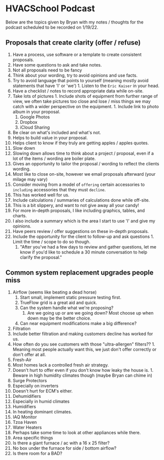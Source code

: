 # HVACSchool Podcast

Below are the topics given by Bryan with my notes / thoughts for the podcast
scheduled to be recorded on 1/19/22.

## Proposals that create clarity (offer / refuse)

1. Have a process, use software or a template to create consistent proposals.
  1. Have some questions to ask and take notes.
  1. Not all proposals need to be fancy
  1. Think about your wording, try to avoid opinions and use facts.
  1. Try to avoid language that points to yourself (meaning mostly avoid
     statements that have 'I' or 'we')
    1. Listen to the `Eric Kaiser` in your head.
1. Have a checklist / notes to record appropriate data while on-site.
  1. Take lots of pictures
    1. Include shots of equipment from further range of view, we often take
       pictures too close and lose / miss things we may catch with a wider
       perspective on the equipment.
    1. Include link to photo album in your proposal.
      1. Google Photos
      1. Dropbox
      1. iCloud Sharing
1. Be clear on what's included and what's not.
  1. Helps to build value in your proposal.
  1. Helps client to know if they truly are getting apples / apples quotes.
1. Slow down
  1. Slowing down allows time to think about a project / proposal, even if a
     lot of the items / wording are boiler plate.
  1. Gives an opportunity to tailor the proposal / wording to reflect the
     clients wording.
  1. Most like to close on-site, however we email proposals afterward
     (your milage may vary)
1. Consider moving from a model of `offering` certain accessories to
   `including` accessories that they must `decline`.
  1. This has worked well for us.
1. Include calculations / summaries of calculations done while off-site.
  1. This is a bit slippery, and want to not give away all your candy!
1. For more in-depth proposals, I like including graphics, tables, and charts.
  1. I also include a summary which is the area I start to use 'I' and give
     my opinions.
  1. Have peers review / offer suggestions on these in-depth proposals.
  1. Include the opportunity for the client to follow-up and ask questions
    1. Limit the time / scope to do so though.
      1. "After you've had a few days to review and gather questions, let me
          know if you'd like to schedule a 30 minute conversation to help
          clarify the proposal."

## Common system replacement upgrades people miss

1. Airflow (seems like beating a dead horse)
    1. Start small, implement static pressure testing first.
    1. TrueFlow grid is a great aid and quick.
    1. Can the system handle what we're proposing?
        1. Are we going up or are we going down? Most choose up when down may be
           the better choice.
    1. Can near equipment modifications make a big difference?
1. Filtration
  1. Include better filtration and making customers decline has worked for us.
  1. How often do you see customers with those "ultra-allergen" filters??
    1. Meaning most people actually want this, we just don't offer correctly
       or don't offer at all.
1. Fresh-Air
  1. Most homes lack a controlled fresh air strategy.
  1. Doesn't hurt to offer even if you don't know how leaky the house is.
    1. Beware in high humidity climates though (maybe Bryan can chime in)
1. Surge Protectors
  1. Especially on inverters
  1. Doesn't hurt for ECM's either.
1. Dehumidifiers
  1. Especially in humid climates
1. Humidifiers
  1. In heating dominant climates.
1. IAQ Monitor
  1. Tzoa Haven
1. Water Heaters
  1. Perhaps take some time to look at other appliances while there.
1. Area specific things
  1. Is there a giant furnace / ac with a 16 x 25 filter?
  1. No box under the furnace for side / bottom airflow?
  1. Is there room for a BAD?
